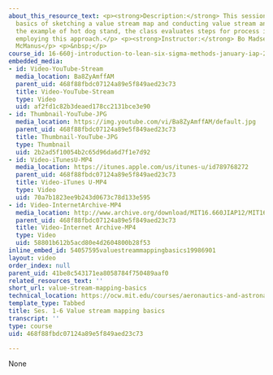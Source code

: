 ```yaml
---
about_this_resource_text: <p><strong>Description:</strong> This session covers the
  basics of sketching a value stream map and conducting value stream analysis. Using
  the example of hot dog stand, the class evaluates steps for process improvement
  employing this approach.</p> <p><strong>Instructor:</strong> Bo Madsen, and Hugh
  McManus</p> <p>&nbsp;</p>
course_id: 16-660j-introduction-to-lean-six-sigma-methods-january-iap-2012
embedded_media:
- id: Video-YouTube-Stream
  media_location: Ba8ZyAmffAM
  parent_uid: 468f88fbdc07124a89e5f849aed23c73
  title: Video-YouTube-Stream
  type: Video
  uid: af2fd1c82b3deaed178cc2131bce3e90
- id: Thumbnail-YouTube-JPG
  media_location: https://img.youtube.com/vi/Ba8ZyAmffAM/default.jpg
  parent_uid: 468f88fbdc07124a89e5f849aed23c73
  title: Thumbnail-YouTube-JPG
  type: Thumbnail
  uid: 2b2ad5f10054b2c65d96da6d7f1e7d92
- id: Video-iTunesU-MP4
  media_location: https://itunes.apple.com/us/itunes-u/id789768272
  parent_uid: 468f88fbdc07124a89e5f849aed23c73
  title: Video-iTunes U-MP4
  type: Video
  uid: 70a7b1823ee9b243d0673c78d133e595
- id: Video-InternetArchive-MP4
  media_location: http://www.archive.org/download/MIT16.660JIAP12/MIT16_660JIAP12_ses1-6_300k.mp4
  parent_uid: 468f88fbdc07124a89e5f849aed23c73
  title: Video-Internet Archive-MP4
  type: Video
  uid: 58801b612b5acd80e4d2604800b28f53
inline_embed_id: 54057595valuestreammappingbasics19986901
layout: video
order_index: null
parent_uid: 41be8c543171ea8058784f750489aaf0
related_resources_text: ''
short_url: value-stream-mapping-basics
technical_location: https://ocw.mit.edu/courses/aeronautics-and-astronautics/16-660j-introduction-to-lean-six-sigma-methods-january-iap-2012/lecture-videos/value-stream-mapping-basics
template_type: Tabbed
title: Ses. 1-6 Value stream mapping basics
transcript: ''
type: course
uid: 468f88fbdc07124a89e5f849aed23c73

---
```

None